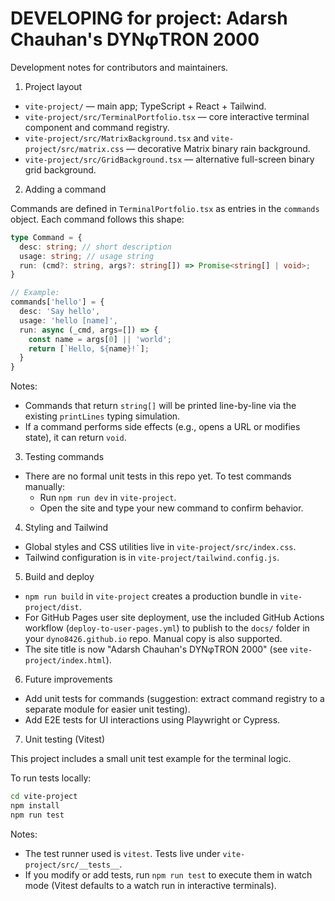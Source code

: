 # DEVELOPING for project: Adarsh Chauhan's DYNφTRON 2000

Development notes for contributors and maintainers.

1) Project layout

- `vite-project/` — main app; TypeScript + React + Tailwind.
- `vite-project/src/TerminalPortfolio.tsx` — core interactive terminal component and command registry.
- `vite-project/src/MatrixBackground.tsx` and `vite-project/src/matrix.css` — decorative Matrix binary rain background.
- `vite-project/src/GridBackground.tsx` — alternative full-screen binary grid background.

2) Adding a command

Commands are defined in `TerminalPortfolio.tsx` as entries in the `commands` object. Each command follows this shape:

```ts
type Command = {
  desc: string; // short description
  usage: string; // usage string
  run: (cmd?: string, args?: string[]) => Promise<string[] | void>;
}

// Example:
commands['hello'] = {
  desc: 'Say hello',
  usage: 'hello [name]',
  run: async (_cmd, args=[]) => {
    const name = args[0] || 'world';
    return [`Hello, ${name}!`];
  }
}
```

Notes:
- Commands that return `string[]` will be printed line-by-line via the existing `printLines` typing simulation.
- If a command performs side effects (e.g., opens a URL or modifies state), it can return `void`.

3) Testing commands

- There are no formal unit tests in this repo yet. To test commands manually:
  - Run `npm run dev` in `vite-project`.
  - Open the site and type your new command to confirm behavior.

4) Styling and Tailwind

- Global styles and CSS utilities live in `vite-project/src/index.css`.
- Tailwind configuration is in `vite-project/tailwind.config.js`.


5) Build and deploy

- `npm run build` in `vite-project` creates a production bundle in `vite-project/dist`.
- For GitHub Pages user site deployment, use the included GitHub Actions workflow (`deploy-to-user-pages.yml`) to publish to the `docs/` folder in your `dyno8426.github.io` repo. Manual copy is also supported.
- The site title is now "Adarsh Chauhan's DYNφTRON 2000" (see `vite-project/index.html`).

6) Future improvements

- Add unit tests for commands (suggestion: extract command registry to a separate module for easier unit testing).
- Add E2E tests for UI interactions using Playwright or Cypress.

7) Unit testing (Vitest)

This project includes a small unit test example for the terminal logic.

To run tests locally:

```bash
cd vite-project
npm install
npm run test
```

Notes:
- The test runner used is `vitest`. Tests live under `vite-project/src/__tests__`.
- If you modify or add tests, run `npm run test` to execute them in watch mode (Vitest defaults to a watch run in interactive terminals).

